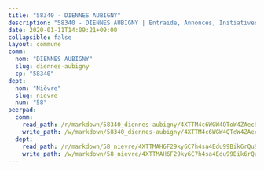 ```yaml
---
title: "58340 - DIENNES AUBIGNY"
description: "58340 - DIENNES AUBIGNY | Entraide, Annonces, Initiatives"
date: 2020-01-11T14:09:21+09:00
collapsible: false
layout: commune
comm:
  nom: "DIENNES AUBIGNY"
  slug: diennes-aubigny
  cp: "58340"
dept:
  nom: "Nièvre"
  slug: nievre
  num: "58"
peerpad:
  comm:
    read_path: /r/markdown/58340_diennes-aubigny/4XTTM4c6WGW4QToW4ZAecSYXGFPTLqCNfKif8hjHD3oEshvfn
    write_path: /w/markdown/58340_diennes-aubigny/4XTTM4c6WGW4QToW4ZAecSYXGFPTLqCNfKif8hjHD3oEshvfn-K3TgUhQWZNoUcGXSDPes8i3HyJovBCpvQFD6f4SXRCPPohHBT9mKXyzXDE3KvmKfzLYG3qadfLnL8r3MevUo7yJyHLCavXsACBXBWrpkp1cGs3mGe1xao8rCKjL3rQUXHL1NiKdN
  dept:
    read_path: /r/markdown/58_nievre/4XTTMAH6F29ky6C7h4sa4Edu99Bik6rQu9XbiuBD1DvLw22pb
    write_path: /w/markdown/58_nievre/4XTTMAH6F29ky6C7h4sa4Edu99Bik6rQu9XbiuBD1DvLw22pb-K3TgUtHs3LnA4VP5N1eQxK9UkiWFz8M5ZP7N97wnUEM9Wfw65apM3LnvEX8HhP2Sd27LDh5t4GgmkbGDUaCqpnkD9BJGbaMbkS8idf1DYkYaRo6rACHXiR4PjahH89PiAFqFL3Lf
---
```


